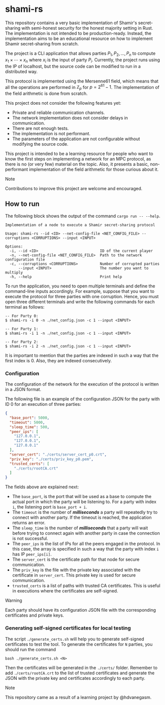 # shami-rs

This repository contains a very basic implementation of Shamir's secret-sharing
with semi-honest security for the honest majority setting in Rust. The implementation is
not intended to be production-ready. Instead, the implementation aims to be an
educational resource on how to implement Shamir secret-sharing from scratch.

The project is a CLI application that allows parties $P_1, P_2, \dots, P_n$ to compute
$x_1 \times \cdots \times x_n$ where $x_i$ is the input of party $P_i$. Currently, the
project runs using the IP of localhost, but the source code can be modified to run
in a distributed way.

This protocol is implemented using the Mersenne61 field, which means that all the
operations are performed in $\mathbb{Z}_p$ for $p = 2^{61} - 1$. The implementation
of the field arithmetic is done from scratch.

This project does not consider the following features yet:

- Private and reliable communication channels.
- The network implementation does not consider delays in communication.
- There are not enough tests.
- The implementation is not performant.
- The parameters of the application are not configurable without modifying the source
  code.

This project is intended to be a learning resource for people who want to know the first
steps on implementing a network for an MPC protocol, as there is no (or very few) material on the topic.
Also, it presents a basic, non-performant implementation of the field arithmetic for those curious about it.

> [!NOTE]
> Contributions to improve this project are welcome and encouraged.

## How to run

The following block shows the output of the command `cargo run -- --help`.

```text
Implementation of a node to execute a Shamir secret-sharing protocol

Usage: shami-rs --id <ID> --net-config-file <NET_CONFIG_FILE> --corruptions <CORRUPTIONS> --input <INPUT>

Options:
  -i, --id <ID>                            ID of the current player
  -n, --net-config-file <NET_CONFIG_FILE>  Path to the network configuration file
  -c, --corruptions <CORRUPTIONS>          Number of corrupted parties
      --input <INPUT>                      The number you want to multiply
  -h, --help                               Print help
```

To run the application, you need to open multiple terminals and define the command-line inputs
accordingly. For example, suppose that you want to execute the protocol for three parties with one corruption.
Hence, you must open three different terminals and write the following commands for each terminal as follows:

```text
-- For Party 0:
$ shami-rs -i 0 -n ./net_config.json -c 1 --input <INPUT>

-- For Party 1:
$ shami-rs -i 1 -n ./net_config.json -c 1 --input <INPUT>

-- For Party 2:
$ shami-rs -i 2 -n ./net_config.json -c 1 --input <INPUT>
```

It is important to mention that the parties are indexed in such a way that the first index is 0.
Also, they are indexed consecutively.

### Configuration

The configuration of the network for the execution of the protocol is written in a JSON format.

The following file is an example of the configuration JSON for the party with ID 0 for an execution of three parties:

```json
{
  "base_port": 5000,
  "timeout": 5000,
  "sleep_time": 500,
  "peer_ips": [
    "127.0.0.1",
    "127.0.0.1",
    "127.0.0.1"
  ],
  "server_cert": "./certs/server_cert_p0.crt",
  "priv_key": "./certs/priv_key_p0.pem",
  "trusted_certs": [
    "./certs/rootCA.crt"
  ]
}
```

The fields above are explained next:

- The `base_port`, is the port that will be used as a base to compute the actual port in which the party will be listening to.
For a party with index `i`, the listening port is `base_port + i`.
- The `timeout` is the number of ***milliseconds***
a party will repeatedly try to connect with another party. If the timeout is reached, the application returns an error.
- The `sleep_time` is the number of ***milliseconds*** that a party will wait before trying to connect again with another
party in case the connection is not successful.
- The `peer_ips` is the list of IPs for all the
peers engaged in the protocol. In this case, the array is specified in such a way that the party with index `i` has
IP `peer_ips[i]`.
- The `server_cert` is the certificate path for that node for secure communication.
- The `priv_key` is the file with the private key associated with the certificate in `server_cert`. This private key is used for secure communication.
- `trusted_certs` is a list of paths with trusted CA certificates. This is useful in executions where the certificates are self-signed.

> [!WARNING]
> Each party should have its configuration JSON file with the corresponding certificates and private keys.

### Generating self-signed certificates for local testing

The script `./generate_certs.sh` will help you to generate self-signed certificates to test the tool. To generate the certificates for
`N` parties, you should run the command

```text
bash ./generate_certs.sh <N>
```

Then the certificates will be generated in the `./certs/` folder. Remember to add `./certs/rootCA.crt` to the list of trusted certificates and generate the JSON with the private key and certificates accordingly to each party.

> [!NOTE]
> This repository came as a result of a learning project by @hdvanegasm.
